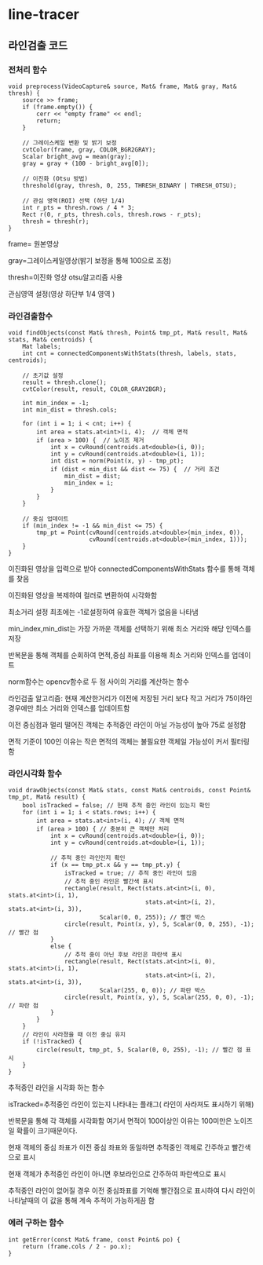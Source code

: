 # line-tracer

## 라인검출 코드

### 전처리 함수 



```
void preprocess(VideoCapture& source, Mat& frame, Mat& gray, Mat& thresh) {
    source >> frame;
    if (frame.empty()) {
        cerr << "empty frame" << endl;
        return;
    }

    // 그레이스케일 변환 및 밝기 보정
    cvtColor(frame, gray, COLOR_BGR2GRAY);
    Scalar bright_avg = mean(gray);
    gray = gray + (100 - bright_avg[0]);

    // 이진화 (Otsu 방법)
    threshold(gray, thresh, 0, 255, THRESH_BINARY | THRESH_OTSU);

    // 관심 영역(ROI) 선택 (하단 1/4)
    int r_pts = thresh.rows / 4 * 3;
    Rect r(0, r_pts, thresh.cols, thresh.rows - r_pts);
    thresh = thresh(r);
}
```

frame= 원본영상


gray=그레이스케일영상(밝기 보정을 통해 100으로 조정)


thresh=이진화 영상 otsu알고리즘 사용


관심영역 설정(영상 하단부 1/4 영역 )



### 라인검출함수


```
void findObjects(const Mat& thresh, Point& tmp_pt, Mat& result, Mat& stats, Mat& centroids) {
    Mat labels;
    int cnt = connectedComponentsWithStats(thresh, labels, stats, centroids);

    // 초기값 설정
    result = thresh.clone();
    cvtColor(result, result, COLOR_GRAY2BGR);

    int min_index = -1;
    int min_dist = thresh.cols;

    for (int i = 1; i < cnt; i++) {
        int area = stats.at<int>(i, 4);  // 객체 면적
        if (area > 100) {  // 노이즈 제거
            int x = cvRound(centroids.at<double>(i, 0));
            int y = cvRound(centroids.at<double>(i, 1));
            int dist = norm(Point(x, y) - tmp_pt);
            if (dist < min_dist && dist <= 75) {  // 거리 조건
                min_dist = dist;
                min_index = i;
            }
        }
    }

    // 중심 업데이트
    if (min_index != -1 && min_dist <= 75) {
        tmp_pt = Point(cvRound(centroids.at<double>(min_index, 0)),
                       cvRound(centroids.at<double>(min_index, 1)));
    }
}
```

이진화된 영상을 입력으로 받아 connectedComponentsWithStats 함수를 통해 객체를 찾음

이진화된 영상을 복제하여 컬러로 변환하여 시각화함

최소거리 설정 최초에는 -1로설정하여 유효한 객체가 없음을 나타냄

min_index,min_dist는 가장 가까운 객체를 선택하기 위해 최소 거리와 해당 인덱스를 저장

반복문을 통해 객체를 순회하여 면적,중심 좌표를 이용해 최소 거리와 인덱스를 업데이트

norm함수는 opencv함수로 두 점 사이의 거리를 계산하는 함수


라인검출 알고리즘: 현재 계산한거리가 이전에 저장된 거리 보다 작고 거리가 75이하인 경우에만 최소 거리와 인덱스를 업데이트함

이전 중심점과 멀리 떨어진 객체는 추적중인 라인이 아닐 가능성이 높아 75로 설정함

면적 기준이 100인 이유는 작은 면적의 객체는 불필요한 객체일 가능성이 커서 필터링함



### 라인시각화 함수


```
void drawObjects(const Mat& stats, const Mat& centroids, const Point& tmp_pt, Mat& result) {
    bool isTracked = false; // 현재 추적 중인 라인이 있는지 확인
    for (int i = 1; i < stats.rows; i++) {
        int area = stats.at<int>(i, 4); // 객체 면적
        if (area > 100) { // 충분히 큰 객체만 처리
            int x = cvRound(centroids.at<double>(i, 0));
            int y = cvRound(centroids.at<double>(i, 1));

            // 추적 중인 라인인지 확인
            if (x == tmp_pt.x && y == tmp_pt.y) {
                isTracked = true; // 추적 중인 라인이 있음
                // 추적 중인 라인은 빨간색 표시
                rectangle(result, Rect(stats.at<int>(i, 0), stats.at<int>(i, 1),
                                       stats.at<int>(i, 2), stats.at<int>(i, 3)),
                          Scalar(0, 0, 255)); // 빨간 박스
                circle(result, Point(x, y), 5, Scalar(0, 0, 255), -1); // 빨간 점
            }
            else {
                // 추적 중이 아닌 후보 라인은 파란색 표시
                rectangle(result, Rect(stats.at<int>(i, 0), stats.at<int>(i, 1),
                                       stats.at<int>(i, 2), stats.at<int>(i, 3)),
                          Scalar(255, 0, 0)); // 파란 박스
                circle(result, Point(x, y), 5, Scalar(255, 0, 0), -1); // 파란 점
            }
        }
    }
    // 라인이 사라졌을 때 이전 중심 유지
    if (!isTracked) {
        circle(result, tmp_pt, 5, Scalar(0, 0, 255), -1); // 빨간 점 표시
    }
}
```

추적중인 라인을 시각화 하는 함수

isTracked=추적중인 라인이 있는지 나타내는 플래그( 라인이 사라져도 표시하기 위해)

반복문을 통해 각 객체를 시각화함 여기서 면적이 100이상인 이유는 100미만은 노이즈일 확률이 크기때문이다.


현재 객체의 중심 좌표가 이전 중심 좌표와 동일하면 추적중인 객체로 간주하고 빨간색으로 표시

현재 객체가 추적중인 라인이 아니면 후보라인으로 간주하여 파란색으로 표시

추적중인 라인이 없어질 경우 이전 중심좌표를 기억해 빨간점으로 표시하여 다시 라인이 나타날때의 이 값을 통해 계속 추적이 가능하게끔 함


### 에러 구하는 함수


```
int getError(const Mat& frame, const Point& po) {
    return (frame.cols / 2 - po.x);
}
```
